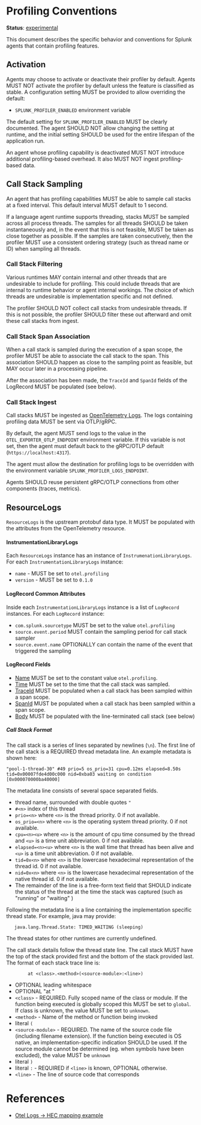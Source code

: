 # Profiling Conventions

**Status**: [experimental](../README.md#versioning-and-status-of-the-specification)

This document describes the specific behavior and conventions for Splunk
agents that contain profiling features.

## Activation

Agents may choose to activate or deactivate their profiler by default.
Agents MUST NOT activate the profiler by default unless the feature is 
classified as stable.
A configuration setting MUST be provided to allow overriding the default: 

* `SPLUNK_PROFILER_ENABLED` environment variable

The default setting for `SPLUNK_PROFILER_ENABLED` MUST be clearly documented. 
The agent SHOULD NOT allow changing the setting at runtime, and the initial 
setting SHOULD be used for the entire lifespan of the application run.

An agent whose profiling capability is deactivated MUST NOT introduce
additional profiling-based overhead. It also MUST NOT ingest profiling-based
data.

## Call Stack Sampling

An agent that has profiling capabilities MUST be able to sample call stacks
at a fixed interval. This default interval MUST default to 1 second.

If a language agent runtime supports threading, stacks MUST be sampled across
all process threads. The samples for all threads SHOULD be taken instantaneously
and, in the event that this is not feasible, MUST be taken as close together
as possible. If the samples are taken consecutively, then the profiler MUST 
use a consistent ordering strategy (such as thread name or ID) when sampling all
threads.

### Call Stack Filtering

Various runtimes MAY contain internal and other threads that are undesirable
to include for profiling. This could include threads that are internal to 
runtime behavior or agent internal workings. The choice of which threads are 
undesirable is implementation specific and not defined.

The profiler SHOULD NOT collect call stacks from undesirable threads.
If this is not possible, the profiler SHOULD filter these out afterward 
and omit these call stacks from ingest. 

### Call Stack Span Association

When a call stack is sampled during the execution of a span scope,
the profiler MUST be able to associate the call stack to the span.
This association SHOULD happen as close to the sampling point as feasible,
but MAY occur later in a processing pipeline.

After the association has been made, the `TraceId` and `SpanId` fields of the 
LogRecord MUST be populated (see below).

### Call Stack Ingest

Call stacks MUST be ingested as [OpenTelemetry Logs](https://github.com/open-telemetry/opentelemetry-specification/tree/main/specification/logs).
The logs containing profiling data MUST be sent via OTLP/gRPC. 

By default, the agent MUST send logs to the value in the `OTEL_EXPORTER_OTLP_ENDPOINT` environment
variable. If this variable is not set, then the agent must default back to the gRPC/OTLP
default (`https://localhost:4317`).

The agent must allow the destination for profiling logs to be overridden with 
the environment variable `SPLUNK_PROFILER_LOGS_ENDPOINT`.

Agents SHOULD reuse persistent gRPC/OTLP connections from other components (traces, metrics).

## ResourceLogs

`ResourceLogs` is the upstream protobuf data type. It MUST be populated with the attributes
from the OpenTelemetry resource.

#### InstrumentationLibraryLogs

Each `ResourceLogs` instance has an instance of `InstrumenationLibraryLogs`. 
For each `InstrumentationLibraryLogs` instance:

* `name` - MUST be set to `otel.profiling`
* `version` - MUST be set to `0.1.0` 

#### LogRecord Common Attributes

Inside each `InstrumentationLibraryLogs` instance is a list of `LogRecord` instances. For each 
`LogRecord` instance:

* `com.splunk.sourcetype` MUST be set to the value `otel.profiling`
* `source.event.period` MUST contain the sampling period for call stack sampler
* `source.event.name` OPTIONALLY can contain the name of the event that triggered the sampling

#### LogRecord Fields

* [Name](https://github.com/open-telemetry/opentelemetry-specification/blob/main/specification/logs/data-model.md#field-name)
  MUST be set to the constant value `otel.profiling`.
* [Time](https://github.com/open-telemetry/opentelemetry-specification/blob/main/specification/logs/data-model.md#field-timestamp)
  MUST be set to the time that the call stack was sampled.
* [TraceId](https://github.com/open-telemetry/opentelemetry-specification/blob/main/specification/logs/data-model.md#field-traceid)
  MUST be populated when a call stack has been sampled within a span scope.
* [SpanId](https://github.com/open-telemetry/opentelemetry-specification/blob/main/specification/logs/data-model.md#field-spanid)
  MUST be populated when a call stack has been sampled within a span scope.
* [Body](https://github.com/open-telemetry/opentelemetry-specification/blob/main/specification/logs/data-model.md#field-body)
  MUST be populated with the line-terminated call stack (see below)

##### Call Stack Format

The call stack is a series of lines separated by newlines (`\n`).
The first line of the call stack is a REQUIRED thread metadata line.
An example metadata is shown here:
```
"pool-1-thread-30" #49 prio=5 os_prio=31 cpu=0.12ms elapsed=8.50s tid=0x00007fde4d00c000 nid=0xba03 waiting on condition  [0x000070000ba40000]
```
The metadata line consists of several space separated fields.
* thread name, surrounded with double quotes `"`
* `#<n>` index of this thread
* `prio=<n>` where `<n>` is the thread priority. 0 if not available.
* `os_prio=<n>` where `<n>` is the operating system thread priority. 0 if not available.
* `cpu=<n><u>` where `<n>` is the amount of cpu time consumed by the thread and `<u>` is a time unit abbreviation. 0 if not available.
* `elapsed=<n><u>` where `<n>` is the wall time that thread has been alive and `<u>` is a time unit abbreviation. 0 if not available.
* `tid=0x<n>` where `<n>` is the lowercase hexadecimal representation of the thread id. 0 if not available.
* `nid=0x<n>` where `<n>` is the lowercase hexadecimal representation of the native thread id. 0 if not available.
* The remainder of the line is a free-form text field that SHOULD indicate the status of the thread at the time the stack was captured (such as "running" or "waiting" )

Following the metadata line is a line containing the implementation specific thread state.
For example, java may provide:

```
   java.lang.Thread.State: TIMED_WAITING (sleeping)
```
The thread states for other runtimes are currently undefined.


The call stack details follow the thread state line. The call stack MUST have the top of the stack
provided first and the bottom of the stack provided last. The format of each stack trace
line is:

```
        at <class>.<method>(<source-module>:<line>)
```

* OPTIONAL leading whitespace
* OPTIONAL "at "
* `<class>` - REQUIRED. Fully scoped name of the class or module. If the function being executed is globally scoped this MUST be
  set to `global`. If class is unknown, the value MUST be set to `unknown`.
* `<method>` - Name of the method or function being invoked
* literal `(`
* `<source-module>` - REQUIRED. The name of the source code file (including filename extension). If the function being
  executed is OS native, an implementation-specific indication SHOULD be used. If the source module
  cannot be determined (eg. when symbols have been excluded), the value MUST be `unknown`
* literal `)`
* literal `:` - REQUIRED if `<line>` is known, OPTIONAL otherwise.
* `<line>` - The line of source code that corresponds

# References

* [Otel Logs -> HEC mapping example](https://github.com/open-telemetry/opentelemetry-specification/blob/main/specification/logs/data-model.md#splunk-hec)